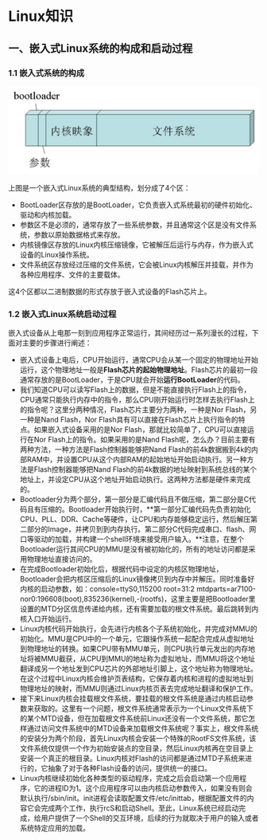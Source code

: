 # Linux知识

## 一、嵌入式Linux系统的构成和启动过程

### 1.1 嵌入式系统的构成

![image-20210505214811241](image/image-20210505214811241.png)

上图是一个嵌入式Linux系统的典型结构，划分成了4个区：

- BootLoader区存放的是BootLoader，它负责嵌入式系统最初的硬件初始化、驱动和内核加载。
- 参数区不是必须的，通常存放了一些系统参数，并且通常这个区是没有文件系统，参数以原始数据格式来存放。
- 内核镜像区存放的Linux内核压缩镜像，它被解压后运行与内存，作为嵌入式设备的Linux操作系统。
- 文件系统区存放经过压缩的文件系统，它会被Linux内核解压并挂载，并作为各种应用程序、文件的主要载体。

这4个区都以二进制数据的形式存放于嵌入式设备的Flash芯片上。

### 1.2 嵌入式Linux系统启动过程

嵌入式设备从上电那一刻到应用程序正常运行，其间经历过一系列漫长的过程，下面对主要的步骤进行阐述：

- 嵌入式设备上电后，CPU开始运行，通常CPU会从某一个固定的物理地址开始运行，这个物理地址一般是**Flash芯片的起始物理地址**。Flash芯片的最初一段通常存放的是BootLoader，于是CPU就会开始**运行BootLoader**的代码。
- 我们知道CPU可以读写Flash上的数据，但是不能直接执行Flash上的指令，CPU通常只能执行内存中的指令，那么CPU刚开始运行时怎样去执行Flash上的指令呢？这里分两种情况，Flash芯片主要分为两种，一种是Nor Flash，另一种是Nand Flash，Nor Flash具有可以直接在Flash芯片上执行指令的特点。如果嵌入式设备采用的是Nor Flash，那就比较简单了，CPU可以直接运行在Nor Flash上的指令。如果采用的是Nand Flash呢，怎么办？目前主要有两种方法，一种方法是Flash控制器能够把Nand Flash的前4k数据搬到4k的内部RAM中，并设置CPU从这个内部RAM的起始地址开始启动执行。另一种方法是Flash控制器能够把Nand Flash的前4k数据的地址映射到系统总线的某个地址上，并设定CPU从这个地址开始启动执行。这两种方法都是硬件来完成的。
- Bootloader分为两个部分，第一部分是汇编代码且不做压缩，第二部分是C代码且有压缩的。Bootloader开始执行时，**第一部分汇编代码先负责初始化CPU、PLL、DDR、Cache等硬件，让CPU和内存能够稳定运行，然后解压第二部分的Image，并拷贝到到内存执行。第二部分C代码完成串口、flash、网口等驱动的加载，并构建一个shell环境来接受用户输入。**注意，在整个Bootloader运行其间CPU的MMU是没有被初始化的，所有的地址访问都是采用物理地址直接访问的。
- 在完成Bootloader初始化后，根据代码中设定的内核区物理地址，Bootloader会把内核区压缩后的Linux镜像拷贝到内存中并解压。同时准备好内核的启动参数，如：console=ttyS0,115200 root=31:2 mtdparts=ar7100-nor0:196608(boot),835236(kernel),-(rootfs)，这里主要是把Bootloader里设置的MTD分区信息传递给内核，还有需要加载的根文件系统。最后跳转到内核入口开始运行。
- Linux内核代码开始执行，会先进行内核各个子系统初始化，并完成对MMU的初始化。MMU是CPU中的一个单元，它跟操作系统一起配合完成从虚拟地址到物理地址的转换。如果CPU带有MMU单元，则CPU执行单元发出的内存地址将被MMU截获，从CPU到MMU的地址称为虚拟地址，而MMU将这个地址翻译成另一个地址发到CPU芯片的外部地址引脚上，这个地址称为物理地址。在这个过程中Linux内核会维护页表结构，它保存着内核和进程的虚拟地址到物理地址的映射，而MMU则通过Linux内核页表去完成地址翻译和保护工作。
- 接下来Linux内核会挂载根文件系统，要挂载的根文件系统是通过内核启动参数来获取的。这里有一个问题，根文件系统通常表示为一个Linux文件系统下的某个MTD设备，但在加载根文件系统前Linux还没有一个文件系统，那它怎样通过访问文件系统中的MTD设备来加载根文件系统呢？事实上，根文件系统的安装分为两个阶段，首先Linux内核会安装一个特殊的RootFS文件系统，该文件系统仅提供一个作为初始安装点的空目录，然后Linux内核再在空目录上安装一个真正的根目录。Linux内核对Flash的访问都是通过MTD子系统来进行的，它抽象了对于各种Flash设备的访问，提供统一的接口。
- Linux内核继续初始化各种类型的驱动程序，完成之后会启动第一个应用程序，它的进程ID为1。这个应用程序可以由内核启动参数传入，如果没有则会默认执行/sbin/init。init进程会读取配置文件/etc/inittab，根据配置文件的内容它会完成两个工作，执行rcS和启动Shell。至此，Linux系统已经启动完成，给用户提供了一个Shell的交互环境，后续的行为就取决于用户的输入或者系统特定应用的加载。

